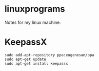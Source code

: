 # linuxprograms
Notes for my linux machine.

# KeepassX
~~~~
sudo add-apt-repository ppa:eugenesan/ppa
sudo apt-get update
sudo apt-get install keepassx
~~~~

